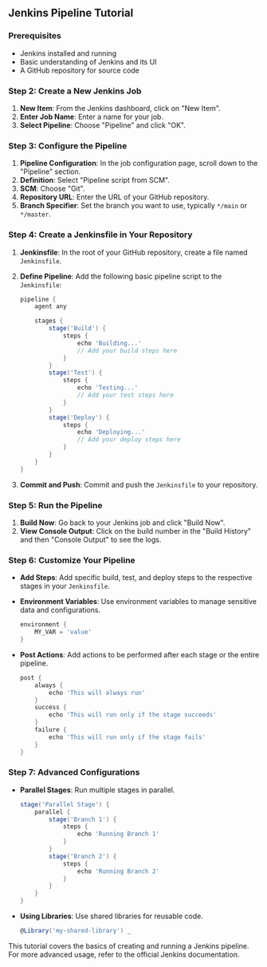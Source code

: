 ## Jenkins Pipeline Tutorial

### Prerequisites
- Jenkins installed and running
- Basic understanding of Jenkins and its UI
- A GitHub repository for source code

### Step 2: Create a New Jenkins Job

1. **New Item**: From the Jenkins dashboard, click on "New Item".
2. **Enter Job Name**: Enter a name for your job.
3. **Select Pipeline**: Choose "Pipeline" and click "OK".

### Step 3: Configure the Pipeline

1. **Pipeline Configuration**: In the job configuration page, scroll down to the "Pipeline" section.
2. **Definition**: Select "Pipeline script from SCM".
3. **SCM**: Choose "Git".
4. **Repository URL**: Enter the URL of your GitHub repository.
5. **Branch Specifier**: Set the branch you want to use, typically `*/main` or `*/master`.

### Step 4: Create a Jenkinsfile in Your Repository

1. **Jenkinsfile**: In the root of your GitHub repository, create a file named `Jenkinsfile`.
2. **Define Pipeline**: Add the following basic pipeline script to the `Jenkinsfile`:

    ```groovy
    pipeline {
        agent any

        stages {
            stage('Build') {
                steps {
                    echo 'Building...'
                    // Add your build steps here
                }
            }
            stage('Test') {
                steps {
                    echo 'Testing...'
                    // Add your test steps here
                }
            }
            stage('Deploy') {
                steps {
                    echo 'Deploying...'
                    // Add your deploy steps here
                }
            }
        }
    }
    ```

3. **Commit and Push**: Commit and push the `Jenkinsfile` to your repository.

### Step 5: Run the Pipeline

1. **Build Now**: Go back to your Jenkins job and click "Build Now".
2. **View Console Output**: Click on the build number in the "Build History" and then "Console Output" to see the logs.

### Step 6: Customize Your Pipeline

- **Add Steps**: Add specific build, test, and deploy steps to the respective stages in your `Jenkinsfile`.
- **Environment Variables**: Use environment variables to manage sensitive data and configurations.

    ```groovy
    environment {
        MY_VAR = 'value'
    }
    ```

- **Post Actions**: Add actions to be performed after each stage or the entire pipeline.

    ```groovy
    post {
        always {
            echo 'This will always run'
        }
        success {
            echo 'This will run only if the stage succeeds'
        }
        failure {
            echo 'This will run only if the stage fails'
        }
    }
    ```

### Step 7: Advanced Configurations

- **Parallel Stages**: Run multiple stages in parallel.

    ```groovy
    stage('Parallel Stage') {
        parallel {
            stage('Branch 1') {
                steps {
                    echo 'Running Branch 1'
                }
            }
            stage('Branch 2') {
                steps {
                    echo 'Running Branch 2'
                }
            }
        }
    }
    ```

- **Using Libraries**: Use shared libraries for reusable code.

    ```groovy
    @Library('my-shared-library') _
    ```

This tutorial covers the basics of creating and running a Jenkins pipeline. For more advanced usage, refer to the official Jenkins documentation.